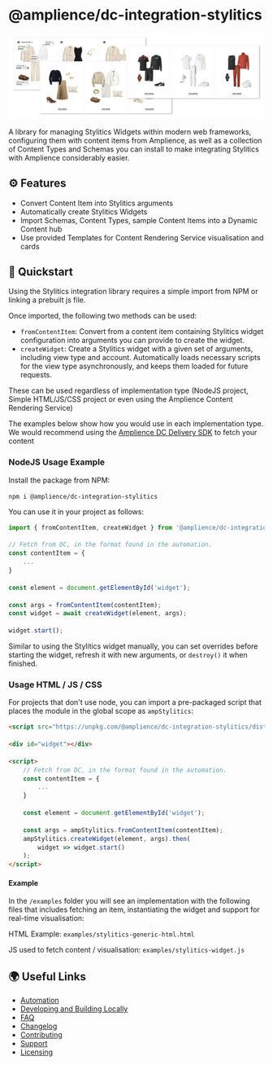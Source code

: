 # @amplience/dc-integration-stylitics

![Stylitics Widgets)](./docs/media/stylitics-main.png)

A library for managing Stylitics Widgets within modern web frameworks, configuring them with content items from Amplience, as well as a collection of Content Types and Schemas you can install to make integrating Stylitics with Amplience considerably easier.

## ⚙️ Features
- Convert Content Item into Stylitics arguments
- Automatically create Stylitics Widgets
- Import Schemas, Content Types, sample Content Items into a Dynamic Content hub
- Use provided Templates for Content Rendering Service visualisation and cards

## 🏁 Quickstart

Using the Stylitics integration library requires a simple import from NPM or linking a prebuilt js file.

Once imported, the following two methods can be used:

- `fromContentItem`: Convert from a content item containing Stylitics widget configuration into arguments you can provide to create the widget.
- `createWidget`: Create a Stylitics widget with a given set of arguments, including view type and account. Automatically loads necessary scripts for the view type asynchronously, and keeps them loaded for future requests.

These can be used regardless of implementation type (NodeJS project, Simple HTML/JS/CSS project or even using the Amplience Content Rendering Service)

The examples below show how you would use in each implementation type. We would recommend using the [Amplience DC Delivery SDK](https://github.com/amplience/dc-delivery-sdk-js) to fetch your content

### NodeJS Usage Example

Install the package from NPM:

`npm i @amplience/dc-integration-stylitics`

You can use it in your project as follows:

```typescript
import { fromContentItem, createWidget } from '@amplience/dc-integration-stylitics';

// Fetch from DC, in the format found in the automation.
const contentItem = {
    ...
}

const element = document.getElementById('widget');

const args = fromContentItem(contentItem);
const widget = await createWidget(element, args);

widget.start();
```

Similar to using the Stylitics widget manually, you can set overrides before starting the widget, refresh it with new arguments, or `destroy()` it when finished.

### Usage HTML / JS / CSS
For projects that don't use node, you can import a pre-packaged script that places the module in the global scope as `ampStylitics`:

```html
<script src="https://unpkg.com/@amplience/dc-integration-stylitics/dist/ampStylitics.browser.umd.min.js"></script>

<div id="widget"></div>

<script>
    // Fetch from DC, in the format found in the automation.
    const contentItem = {
        ...
    }

    const element = document.getElementById('widget');

    const args = ampStylitics.fromContentItem(contentItem);
    ampStylitics.createWidget(element, args).then(
        widget => widget.start()
    );
</script>
```

#### Example

In the `/examples` folder you will see an implementation with the following files that includes fetching an item, instantiating the widget and support for real-time visualisation:

HTML Example: `examples/stylitics-generic-html.html`

JS used to fetch content / visualisation: `examples/stylitics-widget.js`


## 🌍 Useful Links
- [Automation](./docs/automation.md)
- [Developing and Building Locally](./docs/developing+building+locally.md)
- [FAQ](./docs/faq.md)
- [Changelog](./CHANGELOG.md) 
- [Contributing](./CONTRIBUTING.md)
- [Support](./support.md)
- [Licensing](./LICENSE)
